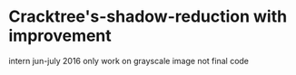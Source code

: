 # Cracktree's-shadow-reduction with improvement
intern jun-july 2016
only work on grayscale image 
not final code

